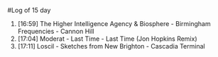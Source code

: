 #Log of 15 day

1. [16:59] The Higher Intelligence Agency & Biosphere - Birmingham Frequencies - Cannon Hill
1. [17:04] Moderat - Last Time - Last Time (Jon Hopkins Remix)
1. [17:11] Loscil - Sketches from New Brighton - Cascadia Terminal
